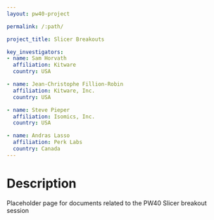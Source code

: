 ```yaml
---
layout: pw40-project

permalink: /:path/

project_title: Slicer Breakouts

key_investigators:
- name: Sam Horvath
  affiliation: Kitware
  country: USA

- name: Jean-Christophe Fillion-Robin
  affiliation: Kitware, Inc.
  country: USA

- name: Steve Pieper
  affiliation: Isomics, Inc.
  country: USA

- name: Andras Lasso
  affiliation: Perk Labs
  country: Canada
---
```


# Description

Placeholder page for documents related to the PW40 Slicer breakout session
